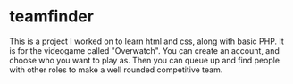 # teamfinder
This is a project I worked on to learn html and css, along with basic PHP. It is for the videogame called "Overwatch". You can create an account, and choose who you want to play as. Then you can queue up and find people with other roles to make a well rounded competitive team. 
